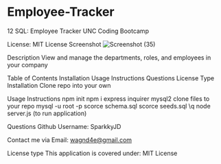 # Employee-Tracker
12 SQL: Employee Tracker UNC Coding Bootcamp

License: MIT License
Screenshot
![Screenshot (35)](https://github.com/SparkkyJD/Employee-Tracker/assets/127361245/31284255-f4f7-42dc-a694-ab65bb10d3a2)

Description
View and manage the departments, roles, and employees in your company

Table of Contents
Installation
Usage Instructions
Questions
License Type
Installation
Clone repo into your own

Usage Instructions
npm init
npm i express inquirer mysql2
clone files to your repo
mysql -u root -p
 scorce schema.sql
 scorce seeds.sql
 \q
node server.js (to run application) 


Questions
Github Username: SparkkyJD

Contact me via Email: wagnd4e@gmail.com

License type
This application is covered under: MIT License
